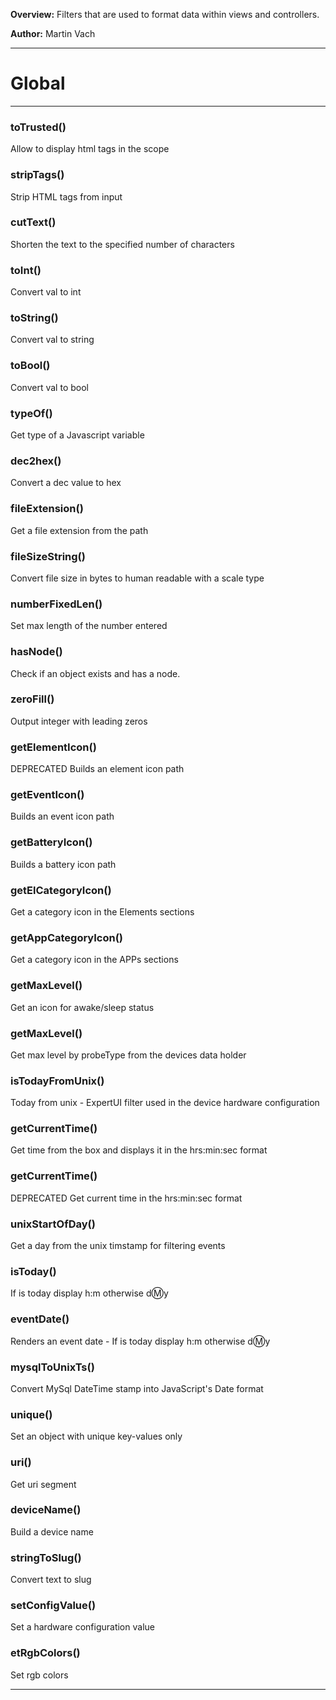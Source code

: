 **Overview:** Filters that are used to format data within views and controllers.



**Author:** Martin Vach




* * *

# Global





* * *

### toTrusted() 

Allow to display html tags in the scope



### stripTags() 

Strip HTML tags from input



### cutText() 

Shorten the text to the specified number of characters



### toInt() 

Convert val to int



### toString() 

Convert val to string



### toBool() 

Convert val to bool



### typeOf() 

Get type of a Javascript variable



### dec2hex() 

Convert a dec value to hex



### fileExtension() 

Get a file extension from the path



### fileSizeString() 

Convert file size in bytes to human readable with a scale type



### numberFixedLen() 

Set max length of the number entered



### hasNode() 

Check if an object exists and has a node.



### zeroFill() 

Output integer with leading zeros



### getElementIcon() 

DEPRECATEDBuilds an element icon path



### getEventIcon() 

Builds an event icon path



### getBatteryIcon() 

Builds a battery icon path



### getElCategoryIcon() 

Get a category icon in the Elements sections



### getAppCategoryIcon() 

Get a category icon in the APPs sections



### getMaxLevel() 

Get an icon for awake/sleep status



### getMaxLevel() 

Get max level by probeType from the devices data holder



### isTodayFromUnix() 

Today from unix - ExpertUI filter used in the device hardware configuration



### getCurrentTime() 

Get time from the box and displays it in the hrs:min:sec format



### getCurrentTime() 

DEPRECATEDGet current time in the hrs:min:sec format



### unixStartOfDay() 

Get a day from the unix timstamp for filtering events



### isToday() 

If is today display h:m otherwise d:m:y



### eventDate() 

Renders an event date - If is today display h:m otherwise d:m:y



### mysqlToUnixTs() 

Convert MySql DateTime stamp into JavaScript's Date format



### unique() 

Set an object with unique key-values only



### uri() 

Get uri segment



### deviceName() 

Build a device name



### stringToSlug() 

Convert text to slug



### setConfigValue() 

Set a hardware configuration value



### etRgbColors() 

Set rgb colors




* * *
